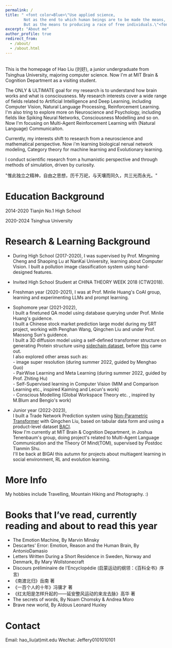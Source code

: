 ```yaml
---
permalink: /
title: " <font color=Blue>\"Use applied science, 
        Not as the end to which human beings are to be made the means, 
        But as the means to producing a race of free individuals.\"<font> "
excerpt: "About me"
author_profile: true
redirect_from: 
  - /about/
  - /about.html
---
```


<br />
This is the homepage of Hao Liu (刘好), a junior undergraduate from Tsinghua University, majoring computer science. Now I'm at MIT Brain & Cognition Department as a visiting student.

The ONLY & ULTIMATE goal for my research is to understand how brain works and what is consciousness. My research interests cover a wide range of fields related to Artificial Intelligence and Deep Learning, including Computer Vision, Natural Language Processing, Reinforcement Learning. I'm also tring to explore more on Neuroscience and Psychology, including fields like Spiking Neural Networks, Consciousness Modelling and so on. Now I'm focusing on Multi-Agent Reinforcement Learning with (Natural Language) Communicaiton.

Currently, my interests shift to research from a neuroscience and mathematical perspective. Now i'm learning biological nerual network modeling, Category theory for machine learning and Evolutionary learning. 

I conduct scientific research from a humanistic perspective and through methods of simulation, driven by curiosity.

"惟此独立之精神，自由之思想，历千万祀，与天壤而同久，共三光而永光。"

Education Background
======

2014-2020 Tianjin No.1 High School

2020-2024 Tsinghua University

Research & Learning Background
======

* During High School (2017-2020), I was supervised by Prof. Mingming Cheng and Shaoping Lu at NanKai University, learning about Computer Vision. I built a pollution image classification system using hand-designed features.

* Invited High School Student at CHINA THEORY WEEK 2018 (CTW2018).

* Freshman year (2020-2021), I was at Prof. Minlie Huang's CoAI group, learning and experimenting LLMs and prompt learning.

* Sophomore year (2021-2022), <br />I built a finetuned QA model using database querying under Prof. Minlie Huang's guidence.
                              <br />I built a Chinese stock market prediction large model during my SRT project, working with Penghan Wang, Qingchen Liu and under Prof. Maosong Sun's guidence.
                              <br />I built a 3D diffusion model using a self-defined transformer structure on generating Protein structure using [sidechain dataset](https://pypi.org/project/sidechainnet/), before [this](https://arxiv.org/pdf/2209.15611.pdf) came out.
                              <br />I also explored other areas such as: 
                                                                   <br />- image super resolution (during summer 2022, guided by Menghao Guo)
                                                                   <br /> - PairWise Learning and Meta Learning (during summer 2022, guided by Prof. Zhiting Hu)
                                                                   <br /> - Self-Supervised learning in Computer Vision (MIM and Comparison Learning etc., inspired Kaiming and Lecun's work)
                                                                   <br /> - Conscious Modelling (Global Workspace Theory etc. , inspired by M.Blum and Bengio's work)
                                                                 
* Junior year (2022-2023), <br />I built a Trade Network Prediction system using [Non-Parametric Transformer](https://github.com/OATML/Non-Parametric-Transformers) with Qingchen Liu, based on tabular data form and using a product-level dataset [BACI](http://cepii.fr/cepii/en/bdd_modele/bdd_modele_item.asp?id=37).
                           <br />Now I'm currently at MIT Brain & Cognition Department, in Joshua Tenenbaum's group, doing project's related to Multi-Agent Language Communication and the Theory Of Mind(TOM), supervised by Postdoc Tianmin Shu.
                           <br />I'll be back at BIGAI this autumn for projects about multiagent learning in social environment, RL and evolution learning.

More Info 
======
My hobbies include Travelling, Mountain Hiking and Photography.  :)  
        
Books that I’ve read, currently reading and about to read this year
======
* The Emotion Machine, By Marvin Minsky
* Descartes' Error: Emotion, Reason and the Human Brain, By AntonioDamasio
* Letters Written During a Short Residence in Sweden, Norway and Denmark, By Mary Wollstonecraft
* Discours préliminaire de l'Encyclopédie (启蒙运动的纲领：《百科全书》序言)
* 《南渡北归》岳南 著
* 《一百个人的十年》冯骥才 著
* 《红太阳是怎样升起的——延安整风运动的来龙去脉》高华 著
* The secrets of words, By Noam Chomsky & Andrea Moro
* Brave new world, By Aldous Leonard Huxley
        
Contact
======
Email: hao_liu(at)mit.edu 
Wechat: Jeffery0101010101
